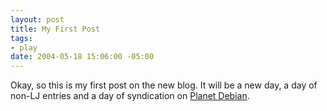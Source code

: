 ```yaml
--- 
layout: post
title: My First Post
tags: 
- play
date: 2004-05-18 15:06:00 -05:00
---
```

Okay, so this is my first post on the new blog.  It will be a new day, a day of non-LJ entries and a day of syndication on <a href="http://planet.debian.net">Planet Debian</a>.
